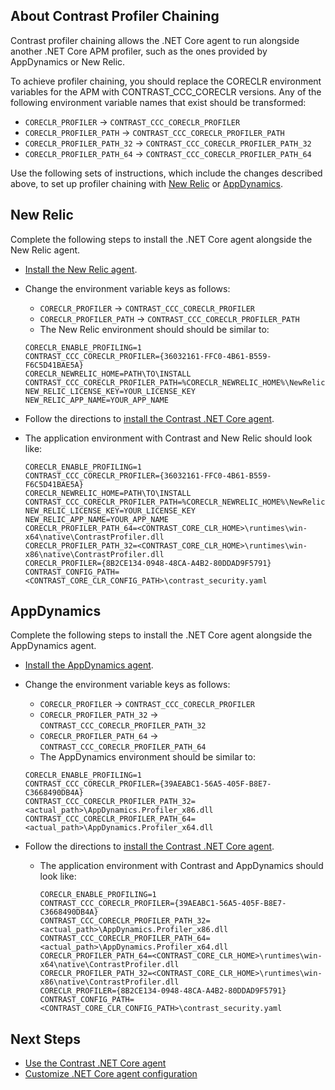 
<!--
title: "Contrast .NET Core Agent Profiler Chaining"
description: "Contrast .NET Core agent instructions for profiler chaining"
tags: "installation agent .NET Core windows linux profiler chaining"
-->

## About Contrast Profiler Chaining

Contrast profiler chaining allows the .NET Core agent to run alongside another .NET Core APM profiler, such as the ones provided by AppDynamics or New Relic.

To achieve profiler chaining, you should replace the CORECLR environment variables for the APM with CONTRAST_CCC_CORECLR versions. Any of the following environment variable names that exist should be transformed:

- `CORECLR_PROFILER` -> `CONTRAST_CCC_CORECLR_PROFILER`
- `CORECLR_PROFILER_PATH` -> `CONTRAST_CCC_CORECLR_PROFILER_PATH`
- `CORECLR_PROFILER_PATH_32` -> `CONTRAST_CCC_CORECLR_PROFILER_PATH_32`
- `CORECLR_PROFILER_PATH_64` -> `CONTRAST_CCC_CORECLR_PROFILER_PATH_64`

Use the following sets of instructions, which include the changes described above, to set up profiler chaining with [New Relic](#new-relic) or [AppDynamics](#appdynamics).

## New Relic

Complete the following steps to install the .NET Core agent alongside the New Relic agent.

* [Install the New Relic agent](https://docs.newrelic.com/docs/agents/net-agent/installation/install-net-core-agent).

* Change the environment variable keys as follows:

    - `CORECLR_PROFILER` -> `CONTRAST_CCC_CORECLR_PROFILER`
    - `CORECLR_PROFILER_PATH` -> `CONTRAST_CCC_CORECLR_PROFILER_PATH`

    * The New Relic environment should should be similar to:

    ``` shell
    CORECLR_ENABLE_PROFILING=1
    CONTRAST_CCC_CORECLR_PROFILER={36032161-FFC0-4B61-B559-F6C5D41BAE5A}
    CORECLR_NEWRELIC_HOME=PATH\TO\INSTALL
    CONTRAST_CCC_CORECLR_PROFILER_PATH=%CORECLR_NEWRELIC_HOME%\NewRelic.Profiler.dll
    NEW_RELIC_LICENSE_KEY=YOUR_LICENSE_KEY
    NEW_RELIC_APP_NAME=YOUR_APP_NAME
    ```

* Follow the directions to [install the Contrast .NET Core agent](installation-netcoreinstall.html).

 * The application environment with Contrast and New Relic should look like:

    ``` shell
    CORECLR_ENABLE_PROFILING=1
    CONTRAST_CCC_CORECLR_PROFILER={36032161-FFC0-4B61-B559-F6C5D41BAE5A}
    CORECLR_NEWRELIC_HOME=PATH\TO\INSTALL
    CONTRAST_CCC_CORECLR_PROFILER_PATH=%CORECLR_NEWRELIC_HOME%\NewRelic.Profiler.dll
    NEW_RELIC_LICENSE_KEY=YOUR_LICENSE_KEY
    NEW_RELIC_APP_NAME=YOUR_APP_NAME
    CORECLR_PROFILER_PATH_64=<CONTRAST_CORE_CLR_HOME>\runtimes\win-x64\native\ContrastProfiler.dll
    CORECLR_PROFILER_PATH_32=<CONTRAST_CORE_CLR_HOME>\runtimes\win-x86\native\ContrastProfiler.dll
    CORECLR_PROFILER={8B2CE134-0948-48CA-A4B2-80DDAD9F5791}
    CONTRAST_CONFIG_PATH=<CONTRAST_CORE_CLR_CONFIG_PATH>\contrast_security.yaml
    ```

## AppDynamics

Complete the following steps to install the .NET Core agent alongside the AppDynamics agent.

* [Install the AppDynamics agent](https://docs.appdynamics.com/display/PRO45/Install+the+.NET+Core+Microservices+Agent+for+Windows).

* Change the environment variable keys as follows:

    - `CORECLR_PROFILER` -> `CONTRAST_CCC_CORECLR_PROFILER`
    - `CORECLR_PROFILER_PATH_32` -> `CONTRAST_CCC_CORECLR_PROFILER_PATH_32`
    - `CORECLR_PROFILER_PATH_64` -> `CONTRAST_CCC_CORECLR_PROFILER_PATH_64`

    * The AppDynamics environment should be similar to:

     ``` shell
     CORECLR_ENABLE_PROFILING=1
     CONTRAST_CCC_CORECLR_PROFILER={39AEABC1-56A5-405F-B8E7-C3668490DB4A}
     CONTRAST_CCC_CORECLR_PROFILER_PATH_32=<actual_path>\AppDynamics.Profiler_x86.dll
     CONTRAST_CCC_CORECLR_PROFILER_PATH_64=<actual_path>\AppDynamics.Profiler_x64.dll
     ```

* Follow the directions to [install the Contrast .NET Core agent](installation-netcoreinstall.html).

  * The application environment with Contrast and AppDynamics should look like:

    ``` shell
    CORECLR_ENABLE_PROFILING=1
    CONTRAST_CCC_CORECLR_PROFILER={39AEABC1-56A5-405F-B8E7-C3668490DB4A}
    CONTRAST_CCC_CORECLR_PROFILER_PATH_32=<actual_path>\AppDynamics.Profiler_x86.dll
    CONTRAST_CCC_CORECLR_PROFILER_PATH_64=<actual_path>\AppDynamics.Profiler_x64.dll
    CORECLR_PROFILER_PATH_64=<CONTRAST_CORE_CLR_HOME>\runtimes\win-x64\native\ContrastProfiler.dll
    CORECLR_PROFILER_PATH_32=<CONTRAST_CORE_CLR_HOME>\runtimes\win-x86\native\ContrastProfiler.dll
    CORECLR_PROFILER={8B2CE134-0948-48CA-A4B2-80DDAD9F5791}
    CONTRAST_CONFIG_PATH=<CONTRAST_CORE_CLR_CONFIG_PATH>\contrast_security.yaml
    ```

## Next Steps

* [Use the Contrast .NET Core agent](installation-netcoreusage.html)
* [Customize .NET Core agent configuration](installation-netcoreconfig.html)
